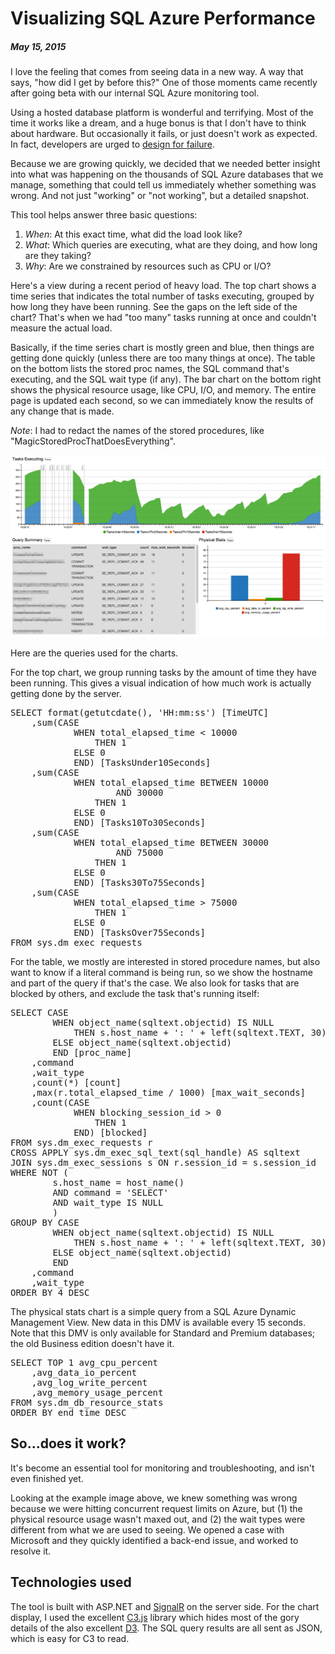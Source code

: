 # Visualizing SQL Azure Performance
##### May 15, 2015


I love the feeling that comes from seeing data in a new way. A way that says, "how did I get by before this?" One of those moments came recently after going beta with our internal SQL Azure monitoring tool.

Using a hosted database platform is wonderful and terrifying. Most of the time it works like a dream, and a huge bonus is that I don't have to think about hardware. But occasionally it fails, or just doesn't work as expected. In fact, developers are urged to [design for failure](http://blogs.msdn.com/b/kdot/archive/2014/10/12/my-top-5-topics-to-consider-when-designing-apps-for-azure.aspx). 

Because we are growing quickly, we decided that we needed better insight into what was happening on the thousands of SQL Azure databases that we manage, something that could tell us immediately whether something was wrong. And not just "working" or "not working", but a detailed snapshot.

This tool helps answer three basic questions:

1. *When*: At this exact time, what did the load look like?
2. *What*: Which queries are executing, what are they doing, and how long are they taking?
3. *Why*: Are we constrained by resources such as CPU or I/O?

Here's a view during a recent period of heavy load. The top chart shows a time series that indicates the total number of tasks executing, grouped by how long they have been running. See the gaps on the left side of the chart? That's when we had "too many" tasks running at once and couldn't measure the actual load.

Basically, if the time series chart is mostly green and blue, then things are getting done quickly (unless there are too many things at once). The table on the bottom lists the stored proc names, the SQL command that's executing, and the SQL wait type (if any). The bar chart on the bottom right shows the physical resource usage, like CPU, I/O, and memory. The entire page is updated each second, so we can immediately know the results of any change that is made.

*Note*: I had to redact the names of the stored procedures, like "MagicStoredProcThatDoesEverything".

![Chart](images/b.png)

Here are the queries used for the charts.

For the top chart, we group running tasks by the amount of time they have been running. This gives a visual indication of how much work is actually getting done by the server.

<pre>
SELECT format(getutcdate(), 'HH:mm:ss') [TimeUTC]
    ,sum(CASE 
            WHEN total_elapsed_time < 10000
                THEN 1
            ELSE 0
            END) [TasksUnder10Seconds]
    ,sum(CASE 
            WHEN total_elapsed_time BETWEEN 10000
                    AND 30000
                THEN 1
            ELSE 0
            END) [Tasks10To30Seconds]
    ,sum(CASE 
            WHEN total_elapsed_time BETWEEN 30000
                    AND 75000
                THEN 1
            ELSE 0
            END) [Tasks30To75Seconds]
    ,sum(CASE 
            WHEN total_elapsed_time > 75000
                THEN 1
            ELSE 0
            END) [TasksOver75Seconds]
FROM sys.dm_exec_requests
</pre>

For the table, we mostly are interested in stored procedure names, but also want to know if a literal command is being run, so we show the hostname and part of the query if that's the case. We also look for tasks that are blocked by others, and exclude the task that's running itself:

<pre>
SELECT CASE 
        WHEN object_name(sqltext.objectid) IS NULL
            THEN s.host_name + ': ' + left(sqltext.TEXT, 30)
        ELSE object_name(sqltext.objectid)
        END [proc_name]
    ,command
    ,wait_type
    ,count(*) [count]
    ,max(r.total_elapsed_time / 1000) [max_wait_seconds]
    ,count(CASE 
            WHEN blocking_session_id > 0
                THEN 1
            END) [blocked]
FROM sys.dm_exec_requests r
CROSS APPLY sys.dm_exec_sql_text(sql_handle) AS sqltext
JOIN sys.dm_exec_sessions s ON r.session_id = s.session_id
WHERE NOT (
        s.host_name = host_name()
        AND command = 'SELECT'
        AND wait_type IS NULL
        )
GROUP BY CASE 
        WHEN object_name(sqltext.objectid) IS NULL
            THEN s.host_name + ': ' + left(sqltext.TEXT, 30)
        ELSE object_name(sqltext.objectid)
        END
    ,command
    ,wait_type
ORDER BY 4 DESC
</pre>

The physical stats chart is a simple query from a SQL Azure Dynamic Management View. New data in this DMV is available every 15 seconds. Note that this DMV is only available for Standard and Premium databases; the old Business edition doesn't have it.
<pre>
SELECT TOP 1 avg_cpu_percent
    ,avg_data_io_percent
    ,avg_log_write_percent
    ,avg_memory_usage_percent
FROM sys.dm_db_resource_stats
ORDER BY end_time DESC
</pre>

## So...does it work?

It's become an essential tool for monitoring and troubleshooting, and isn't even finished yet. 

Looking at the example image above, we knew something was wrong because we were hitting concurrent request limits on Azure, but (1) the physical resource usage wasn't maxed out, and (2) the wait types were different from what we are used to seeing. We opened a case with Microsoft and they quickly identified a back-end issue, and worked to resolve it.

## Technologies used

The tool is built with ASP.NET and [SignalR](http://signalr.net/) on the server side. For the chart display, I used the excellent [C3.js](http://c3js.org/) library which hides most of the gory details of the also excellent [D3](http://d3js.org/). The SQL query results are all sent as JSON, which is easy for C3 to read.